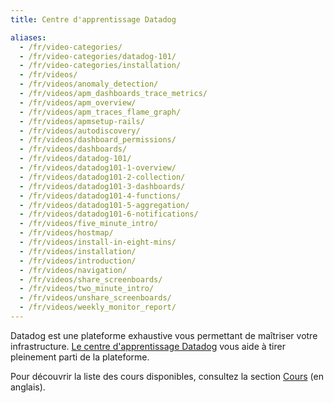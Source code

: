 ```yaml
---
title: Centre d'apprentissage Datadog

aliases:
  - /fr/video-categories/
  - /fr/video-categories/datadog-101/
  - /fr/video-categories/installation/
  - /fr/videos/
  - /fr/videos/anomaly_detection/
  - /fr/videos/apm_dashboards_trace_metrics/
  - /fr/videos/apm_overview/
  - /fr/videos/apm_traces_flame_graph/
  - /fr/videos/apmsetup-rails/
  - /fr/videos/autodiscovery/
  - /fr/videos/dashboard_permissions/
  - /fr/videos/dashboards/
  - /fr/videos/datadog-101/
  - /fr/videos/datadog101-1-overview/
  - /fr/videos/datadog101-2-collection/
  - /fr/videos/datadog101-3-dashboards/
  - /fr/videos/datadog101-4-functions/
  - /fr/videos/datadog101-5-aggregation/
  - /fr/videos/datadog101-6-notifications/
  - /fr/videos/five_minute_intro/
  - /fr/videos/hostmap/
  - /fr/videos/install-in-eight-mins/
  - /fr/videos/installation/
  - /fr/videos/introduction/
  - /fr/videos/navigation/
  - /fr/videos/share_screenboards/
  - /fr/videos/two_minute_intro/
  - /fr/videos/unshare_screenboards/
  - /fr/videos/weekly_monitor_report/
---
```

Datadog est une plateforme exhaustive vous permettant de maîtriser votre infrastructure. [Le centre d'apprentissage Datadog][1] vous aide à tirer pleinement parti de la plateforme.

Pour découvrir la liste des cours disponibles, consultez la section [Cours][2] (en anglais).

[1]: https://learn.datadoghq.com
[2]: https://learn.datadoghq.com/course/index.php
